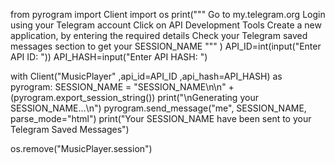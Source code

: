 from pyrogram import Client
import os
print("""
Go to my.telegram.org
Login using your Telegram account
Click on API Development Tools
Create a new application, by entering the required details
Check your Telegram saved messages section to get your SESSION_NAME
"""
)
API_ID=int(input("Enter API ID: "))
API_HASH=input("Enter API HASH: ")

with Client("MusicPlayer" ,api_id=API_ID ,api_hash=API_HASH) as pyrogram:
    SESSION_NAME = "SESSION_NAME\n\n" + (pyrogram.export_session_string())
    print("\nGenerating your SESSION_NAME...\n")
pyrogram.send_message("me", SESSION_NAME, parse_mode="html")
    print("Your SESSION_NAME have been sent to your Telegram Saved Messages")

os.remove("MusicPlayer.session")
